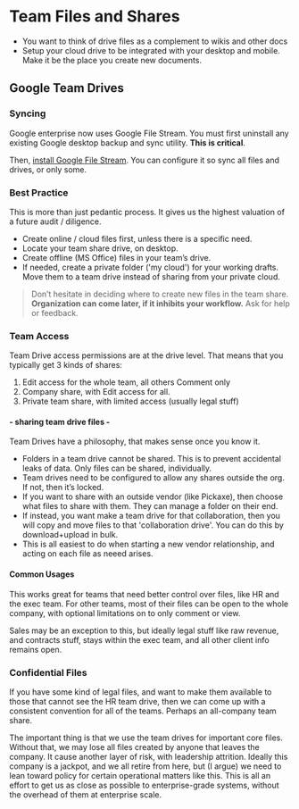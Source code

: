 # Team Files and Shares

* You want to think of drive files as a complement to wikis and other docs
* Setup your cloud drive to be integrated with your desktop and mobile.  Make it be the place you create new documents.


## Google Team Drives

### Syncing
Google enterprise now uses Google File Stream.  You must first uninstall any existing Google desktop backup and sync utility.  __This is critical__.

Then, [install Google File Stream](https://support.google.com/a/answer/7491144). You can configure it so sync all files and drives, or only some.

### Best Practice
This is more than just pedantic process.  It gives us the highest valuation of a future audit / diligence.

* Create online / cloud files first, unless there is a specific need.
* Locate your team share drive, on desktop.
* Create offline (MS Office) files in your team’s drive.
* If needed, create a private folder ('my cloud') for your working drafts. Move them to a team drive instead of sharing from your private cloud.

> Don’t hesitate in deciding where to create new files in the team share. __Organization can come later, if it inhibits your workflow.__  Ask for help or feedback.


### Team Access

Team Drive access permissions are at the drive level.  That means that you typically get 3 kinds of shares:

1. Edit access for the whole team, all others Comment only
2. Company share, with Edit access for all.
3. Private team share, with limited access (usually legal stuff)

#### - sharing team drive files -

Team Drives have a philosophy, that makes sense once you know it.

* Folders in a team drive cannot be shared.  This is to prevent accidental leaks of data.  Only files can be shared, individually.
* Team drives need to be configured to allow any shares outside the org.  If not, then it’s locked.
* If you want to share with an outside vendor (like Pickaxe), then choose what files to share with them. They can manage a folder on their end.  
* If instead, you want make a team drive for that collaboration, then you will copy and move files to that 'collaboration drive'. You can do this by download+upload in bulk.
* This is all easiest to do when starting a new vendor relationship, and acting on each file as neeed arises.

#### Common Usages

This works great for teams that need better control over files, like HR and the exec team.  For other teams, most of their files can be open to the whole company, with optional limitations on to only comment or view.  

Sales may be an exception to this, but ideally legal stuff like raw revenue, and contracts stuff, stays within the exec team, and all other client info remains open.

### Confidential Files 

If you have some kind of legal files, and want to make them available to those that cannot see the  HR team drive, then we can come up with a consistent convention for all of the teams.  Perhaps an all-company team share.

The important thing is that we use the team drives for important core files.  Without that, we may lose all files created by anyone that leaves the company.  It cause another layer of risk, with leadership attrition.  Ideally this company is a jackpot, and we all retire from here, but (I argue) we need to lean toward policy for certain operational matters like this.   This is all an effort to get us as close as possible to enterprise-grade systems, without the overhead of them at enterprise scale.


